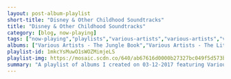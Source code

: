 ```yaml
---
layout: post-album-playlist
short-title: "Disney & Other Childhood Soundtracks"
title: "Disney & Other Childhood Soundtracks"
category: [blog, now-playing]
tags: ["now-playing","playlists","various-artists","various-artists","various-artists","various-artists","various-artists","various-artists","various-artists","various-artists","various-artists","various-artists","various-artists","various-artists","pre-school-playgroup","various-artists","various-artists","various-artists","various-artists","various-artists","pokémon","various-artists","various-artists","various-artists","robert-white","the-dutch-national-folk-and-dance-orchestra","the-manfred-minnich-orchestra","george-kulokahai-and-his-island-serenaders","otto-sieben,-david-bell","richard-myhill","dick-walter","jon-jelmer","the-hiram-olsen-group,-nina-keali'iwahamana","robert-white","guy-fletcher","jon-jelmer","laurie-johnson","spongebob-squarepants","the-dutch-national-folk-and-dance-orchestra","george-kulokahai-and-his-island-serenaders","tiny-tim","the-hiram-olsen-group,-nina-keali'iwahamana","dick-walter","spongebob-squarepants","the-hiram-olsen-group,-nina-keali'iwahamana","john-graham-donaldson","george-kulokahai-and-his-island-serenaders","dolfvan-der-linden,-new-century-orchestra,-erich-börschel,-the-bosworth-orchestra,-continental-theatre-orchestra,-the-crawford-light-orchestra,-dolf-van-der-linden-orchestra,-group-fifty-orchestra,-group-forty-orchestra,-hilversum-radio-ensemble,-lansdowne-light-orchestra,-malcolm-lockyer-orchestra,-mel-young-orchestra,-new-concert-orchestra,-queen's-hall-light-orchestra,-roger-roger-champs-elysees-orchestra,-symphonia-orchestra,-the-telecast-orchestra,-the-connaught-light-orchestra,-the-westway-studio-orchestra","the-hiram-olsen-group,-nina-keali'iwahamana","alan-moorhouse","spongebob-squarepants","the-meltones","gil-flat","johnny-hawksworth","spongebob-squarepants","the-hiram-olsen-group,-nina-keali'iwahamana","anthony-lowry","spongebob-squarepants","jan-rap","spongebob-squarepants","various-artists","fat-les","tilo-alpermann","finn-seliger","finn-seliger,-thomas-höhl,-tino-müller,-jan-peter-pflug,-jan-müller-michaelis","josh-radnor,-chris-diamantopoulos,-parvesh-cheena,-megan-nicole-dong","various-artists","various-artists","luke-pickman,-moisés-nieto","various-artists","various-artists"]
albums: ["Various Artists - The Jungle Book","Various Artists - The Little Mermaid Special Edition","Various Artists - Beauty and the Beast","Various Artists - Aladdin (Original Motion Picture Soundtrack)","Various Artists - Cinderella","Various Artists - Snow White and the Seven Dwarfs (Original Motion Picture Soundtrack)","Various Artists - Bambi","Various Artists - Peter Pan (Original Motion Picture Soundtrack)","Various Artists - Sleeping Beauty","Various Artists - Lady and the Tramp","Various Artists - Dumbo","Various Artists - The Muppet Christmas Carol (Special Anniversary Edition)","Pre-School Playgroup - Theme Songs from Children's Cartoons","Various Artists - Dr. Seuss' How The Grinch Stole Christmas!","Various Artists - The Lion King","Various Artists - Alice In Wonderland (Original Motion Picture Soundtrack)","Various Artists - Hans Christian Anderson & Tubby The Tuba","Various Artists - The Wizard of Oz: Original Motion Picture Soundtrack (Deluxe Edition)","Pokémon - Pokemon X - Ten Years Of Pokemon","Various Artists - The Princess and the Frog","Various Artists - Songs and Story: Winnie the Pooh and the Honey Tree","Various Artists - Pocahontas","Robert White - Folk Songs - Story Songs - Part 2","The Dutch National Folk and Dance Orchestra - Authentic Holland","The Manfred Minnich Orchestra - For Bride and Bridegroom","George Kulokahai and His Island Serenaders - The Music Of Hawaii","Otto Sieben, David Bell - Wah Wah? Was??!","Richard Myhill - Solo Instruments - Vol. 2","Dick Walter - Kpm 1000 Series: The Editor's Companion 2","Jon Jelmer - Around the World in 80 Minutes 2","The Hiram Olsen Group, Nina Keali'iwahamana - Authentic Polynesia, Vol. 1: Hawaii & Tonga","Robert White - Folk Songs - Story Songs - Part 2","Guy Fletcher - The Nashville Story","Jon Jelmer - Around the World in 80 Minutes 2","Laurie Johnson - Kpm Brownsleeves: Kpmlpb 20","Spongebob Squarepants - SpongeBob's Greatest Hits","The Dutch National Folk and Dance Orchestra - Authentic Holland","George Kulokahai and His Island Serenaders - The Music Of Hawaii","Tiny Tim - God Bless Tiny Tim","The Hiram Olsen Group, Nina Keali'iwahamana - Authentic Polynesia, Vol. 1: Hawaii & Tonga","Dick Walter - Kpm 1000 Series: The Editor's Companion 2","Spongebob Squarepants - SpongeBob's Greatest Hits","The Hiram Olsen Group, Nina Keali'iwahamana - Authentic Polynesia, Vol. 1: Hawaii & Tonga","John Graham Donaldson - Folk Music of England","George Kulokahai and His Island Serenaders - The Music Of Hawaii","Dolfvan der Linden, New Century Orchestra, Erich Börschel, The Bosworth Orchestra, Continental Theatre Orchestra, The Crawford Light Orchestra, Dolf van der Linden Orchestra, Group Fifty Orchestra, Group-Forty Orchestra, Hilversum Radio Ensemble, Lansdowne Light Orchestra, Malcolm Lockyer Orchestra, Mel Young Orchestra, New Concert Orchestra, Queen's Hall Light Orchestra, Roger Roger Champs Elysees Orchestra, Symphonia Orchestra, The Telecast Orchestra, The Connaught Light Orchestra, The Westway Studio Orchestra - The Golden Age of Light Music: Motorway: Production Music of the 1960s","The Hiram Olsen Group, Nina Keali'iwahamana - Authentic Polynesia, Vol. 1: Hawaii & Tonga","Alan Moorhouse - Kpm 1000 Series: Contemporary Colour","Spongebob Squarepants - Spongebob Squarepants - The Yellow Album","The Meltones - Surf Sensation (songs from Nickelodeon's SPONGEBOB SQUAREPANTS)","Gil Flat - Children Pets and Puppets","Johnny Hawksworth - That's Showbiz","Spongebob Squarepants - SpongeBob's Greatest Hits","The Hiram Olsen Group, Nina Keali'iwahamana - Authentic Polynesia, Vol. 1: Hawaii & Tonga","Anthony Lowry - Music for Comedy","Spongebob Squarepants - Spongebob Squarepants - The Yellow Album","Jan Rap - The Ethnic Sampler, Vol. 4","Spongebob Squarepants - Spongebob Squarepants - The Yellow Album","Various Artists - Mulan (Original Soundtrack)","Fat Les - Vindaloo - The Very Best of Fat Les","Tilo Alpermann - The Night of the Rabbit (Original Daedalic Entertainment Game Soundtrack)","Finn Seliger - The Whispered World (Original Daedalic Entertainment Game Soundtrack)","Finn Seliger, Thomas Höhl, Tino Müller, Jan-Peter Pflug, Jan Müller-Michaelis - Harveys neue Augen (Original Daedalic Entertainment Game Soundtrack)","Josh Radnor, Chris Diamantopoulos, Parvesh Cheena, Megan Nicole Dong - Centaurworld: S1 (Music from the Netflix Original Series)","Various Artists - Pinocchio","Various Artists - Charlotte's Web (Original Motion Picture Soundtrack)","Luke Pickman, Moisés Nieto - Main Theme (From \"Thomas the Tank Engine\")","Various Artists - Walt Disney Records The Legacy Collection: Robin Hood","Various Artists - C Is for Cookie!"]
playlist-id: 1mkcYsMuwO1sWOZMimjeLS
playlist-img: https://mosaic.scdn.co/640/ab67616d0000b27327bc049f5d573b73e4cc96efab67616d0000b2732bf585fa65e5608b365f4909ab67616d0000b273b2f3f973d90b0e2c44fc6386ab67616d0000b273d897c1143b832479966b407d
summary: "A playlist of albums I created on 03-12-2017 featuring Various Artists, Various Artists, Various Artists, Various Artists, Various Artists, Various Artists, Various Artists, Various Artists, Various Artists, Various Artists, Various Artists, Various Artists, Pre-School Playgroup, Various Artists, Various Artists, Various Artists, Various Artists, Various Artists, Pokémon, Various Artists, Various Artists, Various Artists, Robert White, The Dutch National Folk and Dance Orchestra, The Manfred Minnich Orchestra, George Kulokahai and His Island Serenaders, Otto Sieben, David Bell, Richard Myhill, Dick Walter, Jon Jelmer, The Hiram Olsen Group, Nina Keali'iwahamana, Robert White, Guy Fletcher, Jon Jelmer, Laurie Johnson, Spongebob Squarepants, The Dutch National Folk and Dance Orchestra, George Kulokahai and His Island Serenaders, Tiny Tim, The Hiram Olsen Group, Nina Keali'iwahamana, Dick Walter, Spongebob Squarepants, The Hiram Olsen Group, Nina Keali'iwahamana, John Graham Donaldson, George Kulokahai and His Island Serenaders, Dolfvan der Linden, New Century Orchestra, Erich Börschel, The Bosworth Orchestra, Continental Theatre Orchestra, The Crawford Light Orchestra, Dolf van der Linden Orchestra, Group Fifty Orchestra, Group-Forty Orchestra, Hilversum Radio Ensemble, Lansdowne Light Orchestra, Malcolm Lockyer Orchestra, Mel Young Orchestra, New Concert Orchestra, Queen's Hall Light Orchestra, Roger Roger Champs Elysees Orchestra, Symphonia Orchestra, The Telecast Orchestra, The Connaught Light Orchestra, The Westway Studio Orchestra, The Hiram Olsen Group, Nina Keali'iwahamana, Alan Moorhouse, Spongebob Squarepants, The Meltones, Gil Flat, Johnny Hawksworth, Spongebob Squarepants, The Hiram Olsen Group, Nina Keali'iwahamana, Anthony Lowry, Spongebob Squarepants, Jan Rap, Spongebob Squarepants, Various Artists, Fat Les, Tilo Alpermann, Finn Seliger, Finn Seliger, Thomas Höhl, Tino Müller, Jan-Peter Pflug, Jan Müller-Michaelis, Josh Radnor, Chris Diamantopoulos, Parvesh Cheena, Megan Nicole Dong, Various Artists, Various Artists, Luke Pickman, Moisés Nieto, Various Artists, and Various Artists"
---
```


